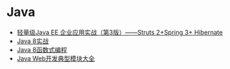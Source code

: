 # Java

* <a href="https://sn9.us/file/632278-382711610" title="轻量级Java EE 企业应用实战（第3版）——Struts 2+Spring 3+ Hibernate">轻量级Java EE 企业应用实战（第3版）——Struts 2+Spring 3+ Hibernate</a>
* <a href="https://sn9.us/file/632278-382748961" title="Java 8实战" target="_blank">Java 8实战</a>
* <a href="https://sn9.us/file/632278-382748958" title="Java 8函数式编程" target="_blank">Java 8函数式编程</a>
* <a href="https://sn9.us/file/632278-382708977" title="Java Web开发典型模块大全" target="_blank">Java Web开发典型模块大全</a>